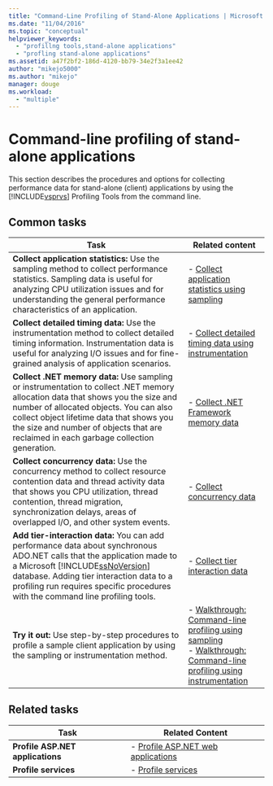 ```yaml
---
title: "Command-Line Profiling of Stand-Alone Applications | Microsoft Docs"
ms.date: "11/04/2016"
ms.topic: "conceptual"
helpviewer_keywords: 
  - "profillng tools,stand-alone applications"
  - "profling stand-alone applications"
ms.assetid: a47f2bf2-186d-4120-bb79-34e2f3a1ee42
author: "mikejo5000"
ms.author: "mikejo"
manager: douge
ms.workload: 
  - "multiple"
---
```

# Command-line profiling of stand-alone applications
This section describes the procedures and options for collecting performance data for stand-alone (client) applications by using the [!INCLUDE[vsprvs](../code-quality/includes/vsprvs_md.md)] Profiling Tools from the command line.  

## Common tasks  

| Task | Related content |
| - | - |
| **Collect application statistics:** Use the sampling method to collect performance statistics. Sampling data is useful for analyzing CPU utilization issues and for understanding the general performance characteristics of an application. | -   [Collect application statistics using sampling](../profiling/collecting-application-statistics-for-stand-alone-applications.md) |
| **Collect detailed timing data:** Use the instrumentation method to collect detailed timing information. Instrumentation data is useful for analyzing I/O issues and for fine-grained analysis of application scenarios. | -   [Collect detailed timing data using instrumentation](../profiling/collecting-detailed-timing-data-for-a-stand-alone-application.md) |
| **Collect .NET memory data:** Use sampling or instrumentation to collect .NET memory allocation data that shows you the size and number of allocated objects. You can also collect object lifetime data that shows you the size and number of objects that are reclaimed in each garbage collection generation. | -   [Collect .NET Framework memory data](../profiling/collecting-dotnet-framework-memory-data-for-stand-alone-applications.md) |
| **Collect concurrency data:** Use the concurrency method to collect resource contention data and thread activity data that shows you CPU utilization, thread contention, thread migration, synchronization delays, areas of overlapped I/O, and other system events. | -   [Collect concurrency data](../profiling/collecting-concurrency-data-for-stand-alone-applications.md) |
| **Add tier-interaction data:** You can add performance data about synchronous ADO.NET calls that the application made to a Microsoft [!INCLUDE[ssNoVersion](../data-tools/includes/ssnoversion_md.md)] database. Adding tier interaction data to a profiling run requires specific procedures with the command line profiling tools. | -   [Collect tier interaction data](../profiling/adding-tier-interaction-data-from-the-command-line.md) |
| **Try it out:** Use step-by-step procedures to profile a sample client application by using the sampling or instrumentation method. | -   [Walkthrough: Command-line profiling using sampling](../profiling/walkthrough-command-line-profiling-using-sampling.md)<br />-   [Walkthrough: Command-line profiling using instrumentation](/visualstudio/profiling/command-line-profiling-of-stand-alone-applications) |

## Related tasks  

|Task|Related Content|  
|----------|---------------------|  
|**Profile ASP.NET applications**|-   [Profile ASP.NET web applications](../profiling/command-line-profiling-of-aspnet-web-applications.md)|  
|**Profile services**|-   [Profile services](../profiling/command-line-profiling-of-services.md)|
